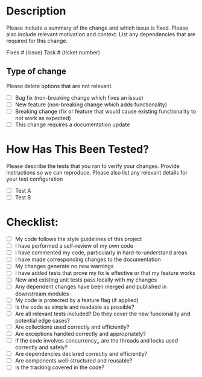 # Description

Please include a summary of the change and which issue is fixed. Please also include relevant motivation and context. List any dependencies that are required for this change.

Fixes # (issue)
Task # (ticket number)

## Type of change

Please delete options that are not relevant.

- [ ] Bug fix (non-breaking change which fixes an issue)
- [ ] New feature (non-breaking change which adds functionality)
- [ ] Breaking change (fix or feature that would cause existing functionality to not work as expected)
- [ ] This change requires a documentation update

# How Has This Been Tested?

Please describe the tests that you ran to verify your changes. Provide instructions so we can reproduce. Please also list any relevant details for your test configuration

- [ ] Test A
- [ ] Test B

# Checklist:

- [ ] My code follows the style guidelines of this project
- [ ] I have performed a self-review of my own code
- [ ] I have commented my code, particularly in hard-to-understand areas
- [ ] I have made corresponding changes to the documentation
- [ ] My changes generate no new warnings
- [ ] I have added tests that prove my fix is effective or that my feature works
- [ ] New and existing unit tests pass locally with my changes
- [ ] Any dependent changes have been merged and published in downstream modules
- [ ] My code is protected by a feature flag (if applied)
- [ ] Is the code as simple and readable as possible?
- [ ] Are all relevant tests included? Do they cover the new funcionality and potential edge cases?
- [ ] Are collections used correctly and efficiently?
- [ ] Are exceptions handled correctly and appropriately?
- [ ] If the code involves concurrency,, are the threads and locks used correctly and safely?
- [ ] Are dependencies declared correctly and efficiently?
- [ ] Are components well-structured and reusable?
- [ ] Is the tracking covered in the code?
